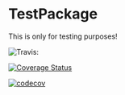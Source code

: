# TestPackage

This is only for testing purposes!

![Travis:](https://travis-ci.com/mofrisch/Julia-Test-Package.svg?branch=main)

[![Coverage Status](https://coveralls.io/repos/github/mofrisch/Julia-Test-Package/badge.svg?branch=main)](https://coveralls.io/github/mofrisch/Julia-Test-Package?branch=main)

[![codecov](https://codecov.io/gh/mofrisch/Julia-Test-Package/branch/main/graph/badge.svg?token=GzT2vnzLjw)](https://codecov.io/gh/mofrisch/Julia-Test-Package)
